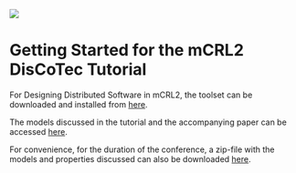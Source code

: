 [![](https://www.discotec.org/2021/discotec2021-banner.jpeg)](https://www.discotec.org/2021/)

# Getting Started for the mCRL2 DisCoTec Tutorial

For Designing Distributed Software in mCRL2, the toolset can be downloaded and installed from [here](https://www.mcrl2.org).

The models discussed in the tutorial and the accompanying paper can be accessed [here](https://github.com/mCRL2org/mCRL2/tree/master/examples/mutex_models). 

For convenience, for the duration of the conference, a zip-file with the models and properties discussed can also be downloaded [here](https://surfdrive.surf.nl/files/index.php/s/wU7BN1eHJVWPq9v).